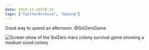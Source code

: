```yaml
---
date: 2013-11-16T20:33
tags: ["TwitterArchive", "Gaming"]
---
```


Good way to spend an afternoon. 
@SolZeroGame

![Screen show of the SolZero mars colony survival game showing a medium sized colony](https://cdn.geekyaubergine.com/twitter_archive/534081726021390337-B2lwf7dCYAAfCC0.jpg)
